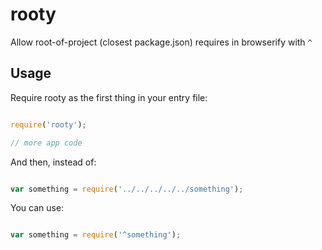 # rooty

Allow root-of-project (closest package.json) requires in browserify with `^`

## Usage

Require rooty as the first thing in your entry file:

```javascript

require('rooty');

// more app code

```

And then, instead of:

```javascript

var something = require('../../../../../something');

```

You can use:

```javascript

var something = require('^something');

```